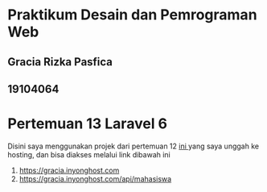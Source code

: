 # Praktikum Desain dan Pemrograman Web

## Gracia Rizka Pasfica

## 19104064

# Pertemuan 13 Laravel 6
Disini saya menggunakan projek dari pertemuan 12 <a href="https://github.com/Graciarp/PraktikumDesaindanPemrogramanWeb/tree/main/pertemuan12_laravel5">ini </a> yang saya unggah ke hosting, dan bisa diakses melalui link dibawah ini

1. https://gracia.inyonghost.com
2. https://gracia.inyonghost.com/api/mahasiswa


